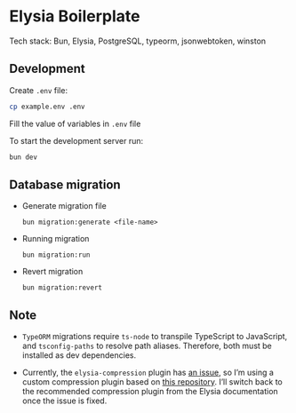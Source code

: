 # Elysia Boilerplate

Tech stack: Bun, Elysia, PostgreSQL, typeorm, jsonwebtoken, winston

## Development

Create `.env` file:

```bash
cp example.env .env
```

Fill the value of variables in `.env` file

To start the development server run:

```bash
bun dev
```

## Database migration

- Generate migration file

  ```
  bun migration:generate <file-name>
  ```

- Running migration

  ```
  bun migration:run
  ```

- Revert migration

  ```
  bun migration:revert
  ```

## Note

- `TypeORM` migrations require `ts-node` to transpile TypeScript to JavaScript, and `tsconfig-paths` to resolve path aliases. Therefore, both must be installed as dev dependencies.

- Currently, the `elysia-compression` plugin has [an issue](https://github.com/elysiajs/elysia/issues/979), so I’m using a custom compression plugin based on [this repository](https://github.com/Borderliner/elysia-plugins/blob/main/compression.plugin.ts). I’ll switch back to the recommended compression plugin from the Elysia documentation once the issue is fixed.
